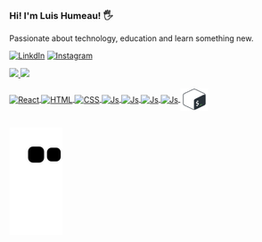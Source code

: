 ### Hi! I'm Luis Humeau! 🖐️
Passionate about technology, education and learn something new.

 

[![LinkdIn](https://img.shields.io/badge/LinkedIn-0077B5?style=for-the-badge&logo=linkedin&logoColor=white)]([https://www.linkedin.com/in/geraldo-ventura-22ab57223/?locale=en_US](https://www.linkedin.com/in/luis-humeau-mgp-506b7680/))
[![Instagram](https://img.shields.io/badge/Instagram-E4405F?style=for-the-badge&logo=instagram&logoColor=white)](https://www.instagram.com/lhumeau/)

 

<div align="left">
<a href="https://github.com/lhumeau">
<img height="180em" src="https://github-readme-stats.vercel.app/api?username=lhumeau&theme=dark&show_icons=true"/>
<img height="180em" src="https://github-readme-stats.vercel.app/api/top-langs/?username=lhumeau&layout=compact&langs_count=7&theme=dark"/>

</div>
<div style="display: inline_block"><br>
<img align="center" alt="React" height="40" width="50" src="https://cdn.jsdelivr.net/gh/devicons/devicon/icons/react/react-original.svg">
<img align="center" alt="HTML" height="40" width="50" src="https://cdn.jsdelivr.net/gh/devicons/devicon/icons/html5/html5-original.svg">
<img align="center" alt="CSS" height="40" width="50" src="https://cdn.jsdelivr.net/gh/devicons/devicon/icons/css3/css3-original.svg">
<img align="center" alt="Js" height="40" width="50" src="https://cdn.jsdelivr.net/gh/devicons/devicon/icons/javascript/javascript-original.svg">
<img align="center" alt="Js" height="40" width="50" src="https://icongr.am/devicon/docker-original.svg?size=128&color=currentColor">
<img align="center" alt="Js" height="40" width="50" src="https://icongr.am/devicon/mysql-original-wordmark.svg?size=101&color=currentColor">
<img align="center" alt="Js" height="40" width="50" src="https://icongr.am/devicon/linux-original.svg?size=101&color=currentColor">
 <img align="center" alt="Js" height="40" width="50" src="https://raw.githubusercontent.com/devicons/devicon/master/icons/bash/bash-original.svg">
 



 

</div>
</br>
<div align="left">

  ![Snake animation](https://github.com/carlosportella16/carlosportella16/blob/output/github-contribution-grid-snake.svg)

</div>
